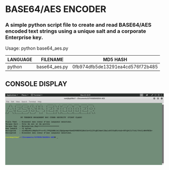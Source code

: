 # BASE64/AES ENCODER
### A simple python script file to create and read BASE64/AES encoded text strings using a unique salt and a corporate Enterprise key.

Usage: python base64_aes.py

| LANGUAGE | FILENAME      | MD5 HASH                         |
|------    |------         | -------                          |
| python   | base64_aes.py | 0fb974dfb5de13291ea4cd576f72b485 |

## CONSOLE DISPLAY
![Screenshot](picture1.png)
